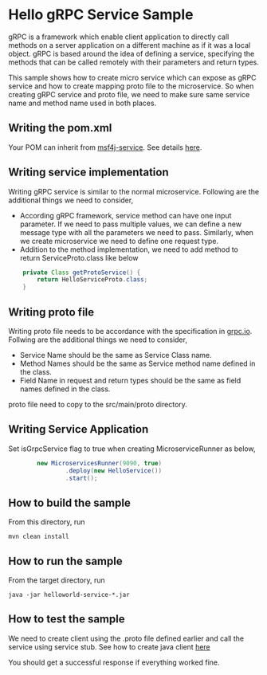 # Hello gRPC Service Sample

gRPC is a framework which enable client application to directly call methods on a server application on a different 
machine as if it was a local object. gRPC is based around the idea of defining a service, specifying the methods that
 can be called remotely with their parameters and return types.

This sample shows how to create micro service which can expose as gRPC service and how to create mapping proto file to 
the microservice. So when creating gRPC service and proto file, we need to make sure same service name and method 
name used in both places.  

## Writing the pom.xml 

Your POM can inherit from [msf4j-service](../../../poms/msf4j-service). 
See details [here](../../../poms/msf4j-service).

## Writing service implementation

Writing gRPC service is similar to the normal microservice. Following are the additional things we need to consider, 

* According gRPC framework, service method can have one input parameter. If we need to pass multiple values, we can 
define a new message type with all the parameters we need to pass. Similarly, when we create microservice we need to
define one request type.
* Addition to the method implementation, we need to add method to return ServiceProto.class like below
 ```java
     private Class getProtoService() {
         return HelloServiceProto.class;
     }
 ```

## Writing proto file

Writing proto file needs to be accordance with the specification in [grpc.io](https://grpc.io/docs/tutorials/basic/java.html). Follwing are the additional things we need to consider,

* Service Name should be the same as Service Class name.
* Method Names should be the same as Service method name defined in the class.
* Field Name in request and return types should be the same as field names defined in the class.

proto file need to copy to the src/main/proto directory.

## Writing Service Application
Set isGrpcService flag to true when creating MicroserviceRunner as below,
````java
        new MicroservicesRunner(9090, true)
                .deploy(new HelloService())
                .start();
````

## How to build the sample

From this directory, run

```
mvn clean install
```

## How to run the sample

From the target directory, run
```
java -jar helloworld-service-*.jar
```

## How to test the sample

We need to create client using the .proto file defined earlier and call the service using service stub. See how to 
create java client [here](../helloworld-client/README.md)  


You should get a successful response if everything worked fine.

